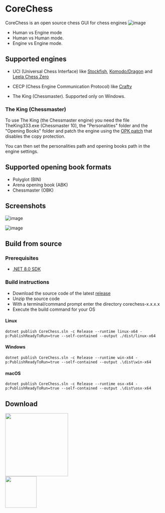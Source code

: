 # **CoreChess**

CoreChess is an open source chess GUI for chess engines
![image](https://github.com/sakya/corechess/assets/289552/43725612-5c77-4be0-9adf-d5a8b1705f97)
- Human vs Engine mode
- Human vs Human  mode.
- Engine vs Engine mode.
## Supported engines

- UCI (Universal Chess Interface) like [Stockfish](https://stockfishchess.org/), [Komodo/Dragon](https://komodochess.com/) and [Leela Chess Zero](https://lczero.org/)

- CECP (Chess Engine Communication Protocol) like [Crafty](https://craftychess.com/)

- The King (Chessmaster). Supported only on Windows.

### The King (Chessmaster)

  To use The King (the Chessmaster engine) you need the file TheKing333.exe (Chessmaster 10), the "Personalities" folder and the "Opening Books" folder and patch the engine using the [OPK patch](https://web.archive.org/web/20070930221944/http://www.freewebs.com/jakent/) that disables the copy protection.

  You can then set the personalities path and opening books path in the engine settings.

## Supported opening book formats

- Polyglot (BIN)
- Arena opening book (ABK)
- Chessmaster (OBK)

## Screenshots
![image](https://github.com/sakya/corechess/assets/289552/67f43b11-df2a-4716-af74-ca1ce1e584c3)

![image](https://github.com/sakya/corechess/assets/289552/6037c09b-0f77-4930-846c-aeb59c618af4)

## Build from source
### Prerequisites
- [.NET 8.0 SDK](https://dotnet.microsoft.com/en-us/download/dotnet/8.0)

### Build instructions
- Download the source code of the latest [release](https://github.com/sakya/corechess/releases)
- Unzip the source code
- With a terminal/command prompt enter the directory corechess-x.x.x.x
- Execute the build command for your OS

#### Linux
`dotnet publish CoreChess.sln -c Release --runtime linux-x64 -p:PublishReadyToRun=true --self-contained --output ./dist/linux-x64`

#### Windows
`dotnet publish CoreChess.sln -c Release --runtime win-x64 -p:PublishReadyToRun=true --self-contained --output .\dist\win-x64`

#### macOS
`dotnet publish CoreChess.sln -c Release --runtime osx-x64 -p:PublishReadyToRun=true --self-contained --output .\dist\osx-x64`

## Download
<a href="https://flathub.org/apps/details/com.github.sakya.corechess" align="center">
  <img width="200" src="https://flathub.org/assets/badges/flathub-badge-en.png">
</a>
<br/>
<a href="https://github.com/sakya/corechess/releases" align="center">
  <img width="100" src="https://user-images.githubusercontent.com/289552/156829426-1d0a50be-8adf-4c06-bfee-259378b974a3.png">
</a>
